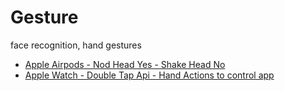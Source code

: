 # Gesture
face recognition, hand gestures

- [Apple Airpods - Nod Head Yes - Shake Head No](https://youtu.be/RXeOiIDNNek?t=1887)
- [Apple Watch - Double Tap Api - Hand Actions to control app](https://youtu.be/RXeOiIDNNek?t=2486)


